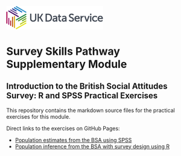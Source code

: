 <img src="pics/UKDS_Logos_Col_Grey_300dpi.png" alt="UK Data Service Logo" style="width:256px;">

# Survey  Skills Pathway Supplementary Module 
## Introduction to the British Social Attitudes Survey:  R and SPSS Practical Exercises
This repository  contains the markdown source files for the practical exercises for this module.

Direct links to the exercises on GitHub Pages:
- <a href="https://ukdataserviceopen.github.io/DSP_extra_BSA/Pop_estimates_using_the_BSAS_and_SPSS.html">Population estimates from the BSA  using SPSS</a>
- <a href="https://ukdataserviceopen.github.io/DSP_extra_BSA/infer_w_survey_design_usingR.html">Population inference from the BSA with survey design using R</a>

